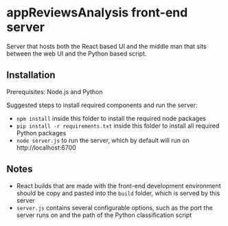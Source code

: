 # appReviewsAnalysis front-end server

Server that hosts both the React based UI and the middle man that sits between the web UI and the Python based script.

## Installation
Prerequisites: Node.js and Python

Suggested steps to install required components and run the server:

- `npm install` inside this folder to install the required node packages
- `pip install -r requirements.txt` inside this folder to install all required Python packages
- `node server.js` to run the server, which by default will run on http://localhost:6700


## Notes
- React builds that are made with the front-end development environment should be copy and pasted into the `build` folder, which is served by this server
- `server.js` contains several configurable options, such as the port the server runs on and the path of the Python classification script
